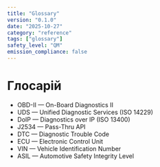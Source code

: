 ```yaml
---
title: "Glossary"
version: "0.1.0"
date: "2025-10-27"
category: "reference"
tags: ["glossary"]
safety_level: "QM"
emission_compliance: false
---
```


# Глосарій

- OBD-II — On-Board Diagnostics II
- UDS — Unified Diagnostic Services (ISO 14229)
- DoIP — Diagnostics over IP (ISO 13400)
- J2534 — Pass-Thru API
- DTC — Diagnostic Trouble Code
- ECU — Electronic Control Unit
- VIN — Vehicle Identification Number
- ASIL — Automotive Safety Integrity Level
